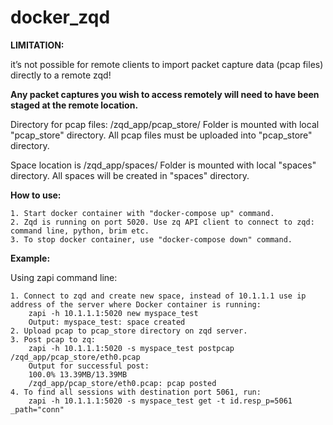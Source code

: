 # docker_zqd
**LIMITATION:**

it’s not possible for remote clients to import packet capture data (pcap files) directly to a remote zqd!

**Any packet captures you wish to access remotely will need to have been staged at the remote location.**

Directory for pcap files: /zqd_app/pcap_store/ Folder is mounted with local "pcap_store" directory. All pcap files must be uploaded into "pcap_store" directory. 

Space location is /zqd_app/spaces/ Folder is mounted with local "spaces" directory. All spaces will be created in "spaces" directory.

**How to use:**

    1. Start docker container with "docker-compose up" command.
    2. Zqd is running on port 5020. Use zq API client to connect to zqd: command line, python, brim etc.
    3. To stop docker container, use "docker-compose down" command.

**Example:**

Using zapi command line:

    1. Connect to zqd and create new space, instead of 10.1.1.1 use ip address of the server where Docker container is running:        
        zapi -h 10.1.1.1:5020 new myspace_test
        Output: myspace_test: space created
    2. Upload pcap to pcap_store directory on zqd server.
    3. Post pcap to zq:
        zapi -h 10.1.1.1:5020 -s myspace_test postpcap /zqd_app/pcap_store/eth0.pcap
        Output for successful post: 
        100.0% 13.39MB/13.39MB
        /zqd_app/pcap_store/eth0.pcap: pcap posted
    4. To find all sessions with destination port 5061, run:
        zapi -h 10.1.1.1:5020 -s myspace_test get -t id.resp_p=5061 _path="conn"
